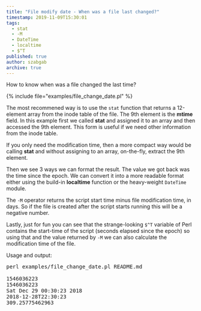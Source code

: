 ```yaml
---
title: "File modify date - When was a file last changed?"
timestamp: 2019-11-09T15:30:01
tags:
  - stat
  - -M
  - DateTime
  - localtime
  - $^T
published: true
author: szabgab
archive: true
---
```



How to know when was a file changed the last time?


{% include file="examples/file_change_date.pl" %}

The most recommened way is to use the `stat` function that returns a 12-element array from the inode table of the
file.
The 9th element is the <b>mtime</b> field.
In this example first we called <b>stat</b> and assigned it to an array and then accessed the 9th
element. This form is useful if we need other information from the inode table.

If you only need the modification time, then a more compact way would be calling <b>stat</b> and without assigning to an
array, on-the-fly, extract the 9th element.

Then we see 3 ways we can format the result. The value we got back was the time since the epoch.
We can convert it into a more readable format either using the build-in <b>localtime</b> function
or the heavy-weight `DateTime` module.

The `-M` operator returns the script start time minus file modification time, in days.
So if the file is created after the script starts running this will be a negative number.

Lastly, just for fun you can see that the strange-looking `$^T` variable of Perl contains the start-time
of the script (seconds elapsed since the epoch) so using that and the value returned by `-M` we can also calculate the
modification time of the file.



Usage and output:

<pre>
perl examples/file_change_date.pl README.md

1546036223
1546036223
Sat Dec 29 00:30:23 2018
2018-12-28T22:30:23
309.25775462963
</pre>
